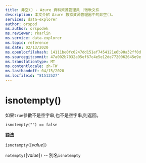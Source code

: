 ```yaml
---
title: 非空() - Azure 資料資源管理員 |微軟文件
description: 本文介紹 Azure 數據資源管理器中的非空()。
services: data-explorer
author: orspod
ms.author: orspodek
ms.reviewer: rkarlin
ms.service: data-explorer
ms.topic: reference
ms.date: 02/13/2020
ms.openlocfilehash: 14111be0fc0247dd151ef7454121e6b90a32ff0d
ms.sourcegitcommit: 47a002b7032a05ef67c4e5e12de7720062645e9e
ms.translationtype: MT
ms.contentlocale: zh-TW
ms.lasthandoff: 04/15/2020
ms.locfileid: "81513527"
---
```

# <a name="isnotempty"></a>isnotempty()

如果`true`參數不是空字串,也不是空字串,則返回。

```kusto
isnotempty("") == false
```

**語法**

`isnotempty(`[*value*]`)`

`notempty(`[*value*]`)` -- 別名`isnotempty`